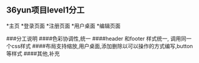 ## 36yun项目level1分工

*主页
*登录页面
*注册页面
*用户桌面
*编辑页面

###分工说明
####色彩协调性,统一
####header 和footer 样式统一, 调用同一个css样式
####布局支持缩放,用户桌面,添加删除以可以操作的方式编写,button等样式
####其他,补充
